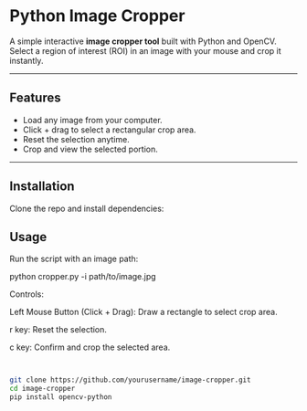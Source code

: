 # Python Image Cropper


A simple interactive **image cropper tool** built with Python and OpenCV.  
Select a region of interest (ROI) in an image with your mouse and crop it instantly.

---

##  Features
-  Load any image from your computer.  
-  Click + drag to select a rectangular crop area.  
-  Reset the selection anytime.  
-  Crop and view the selected portion.  

---

##  Installation
Clone the repo and install dependencies:

## Usage 

Run the script with an image path:

python cropper.py -i path/to/image.jpg

Controls:

Left Mouse Button (Click + Drag): Draw a rectangle to select crop area.

r key: Reset the selection.

c key: Confirm and crop the selected area.
```bash


git clone https://github.com/yourusername/image-cropper.git
cd image-cropper
pip install opencv-python
